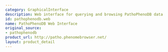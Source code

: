 ```yaml
---
category: GraphicalInterface
description: Web interface for querying and browsing PathoPhenoDB data
id: pathophenodb.web
name: PathoPhenoDB Web Interface
original_source:
- pathophenodb
product_url: http://patho.phenomebrowser.net/
layout: product_detail
---
```

